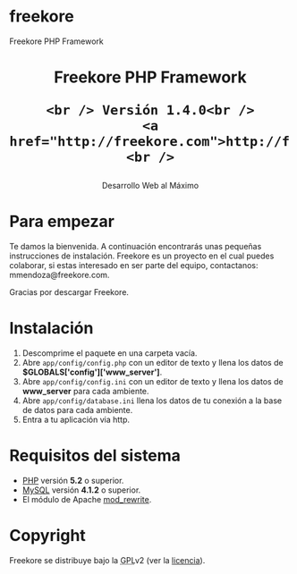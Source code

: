 freekore
========

Freekore PHP Framework



<h1 id="logo" style="text-align: center">
	Freekore PHP Framework
	 
	<br /> Versión 1.4.0<br />
	<a href="http://freekore.com">http://freekore.com</a>
	<br />
</h1>
<p style="text-align: center"> Desarrollo Web al Máximo</p>

<h1>Para empezar</h1>
<p>Te damos la bienvenida. A continuación encontrarás unas pequeñas instrucciones de instalación. 
Freekore es un proyecto en el cual puedes colaborar, si estas interesado en ser parte del equipo, contactanos: mmendoza@freekore.com.
</p>
<p>Gracias por descargar Freekore.</p>


<h1>Instalación</h1>
<ol>
	<li>Descomprime el paquete en una carpeta vacía.</li>
	<li>Abre <code>app/config/config.php</code> con un editor de texto   y llena los datos de <b>$GLOBALS['config']['www_server']</b>.</li>
	<li>Abre <code>app/config/config.ini</code> con un editor de texto  y llena los datos de <b>www_server</b> para cada ambiente.</li>
	<li>Abre <code>app/config/database.ini</code> llena los datos de tu conexión a la base de datos para cada ambiente.</li>
	<li>Entra a tu aplicación via http.</li>
</ol>



<h1>Requisitos del sistema</h1>
<ul>
	<li><a href="http://php.net/">PHP</a> versión <strong>5.2</strong> o superior.</li>
	<li><a href="http://www.mysql.com/">MySQL</a> versión <strong>4.1.2</strong> o superior.</li>
	<li>El módulo de Apache <a href="http://httpd.apache.org/docs/2.2/mod/mod_rewrite.html">mod_rewrite</a>.</li>
</ul>








<h1>Copyright</h1>
<p>Freekore se distribuye bajo la <abbr title="Licencia Pública de GNU">GPL</abbr>v2 (ver la <a href="licencia.txt">licencia</a>).</p>

</body>
</html>